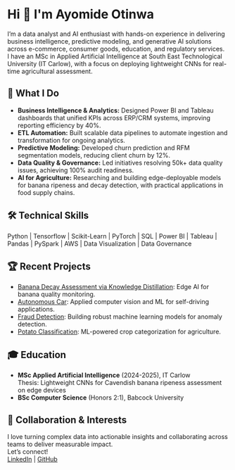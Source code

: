 # Hi 👋 I'm Ayomide Otinwa

I’m a data analyst and AI enthusiast with hands-on experience in delivering business intelligence, predictive modeling, and generative AI solutions across e-commerce, consumer goods, education, and regulatory services.  
I have an MSc in Applied Artificial Intelligence at South East Technological University (IT Carlow), with a focus on deploying lightweight CNNs for real-time agricultural assessment.

## 🚀 What I Do
- **Business Intelligence & Analytics:** Designed Power BI and Tableau dashboards that unified KPIs across ERP/CRM systems, improving reporting efficiency by 40%.
- **ETL Automation:** Built scalable data pipelines to automate ingestion and transformation for ongoing analytics.
- **Predictive Modeling:** Developed churn prediction and RFM segmentation models, reducing client churn by 12%.
- **Data Quality & Governance:** Led initiatives resolving 50k+ data quality issues, achieving 100% audit readiness.
- **AI for Agriculture:** Researching and building edge-deployable models for banana ripeness and decay detection, with practical applications in food supply chains.

## 🛠️ Technical Skills
Python | Tensorflow | Scikit-Learn | PyTorch | SQL | Power BI | Tableau | Pandas | PySpark | AWS | Data Visualization | Data Governance

## 🏆 Recent Projects
- [Banana Decay Assessment via Knowledge Distillation](https://github.com/AYOCODEE/Banana-Decay-Assessment-Via-Knowledge-Distillation): Edge AI for banana quality monitoring.
- [Autonomous Car](https://github.com/AYOCODEE/Autonomus-Car): Applied computer vision and ML for self-driving applications.
- [Fraud Detection](https://github.com/AYOCODEE/Fraud-detection): Building robust machine learning models for anomaly detection.
- [Potato Classification](https://github.com/AYOCODEE/Potato-classification): ML-powered crop categorization for agriculture.

## 🎓 Education
- **MSc Applied Artificial Intelligence** (2024-2025), IT Carlow  
  Thesis: Lightweight CNNs for Cavendish banana ripeness assessment on edge devices
- **BSc Computer Science** (Honors 2:1), Babcock University

## 👥 Collaboration & Interests
I love turning complex data into actionable insights and collaborating across teams to deliver measurable impact.  
Let’s connect!  
[LinkedIn](http://www.linkedin.com/in/ayomide-otinwa-9487b0206) | [GitHub](https://github.com/AYOCODEE)
